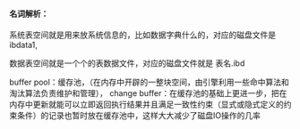 
#### 名词解析：
系统表空间就是用来放系统信息的，比如数据字典什么的，对应的磁盘文件是ibdata1,

数据表空间就是一个个的表数据文件，对应的磁盘文件就是 表名.ibd


buffer pool：缓存池，（在内存中开辟的一整块空间，由引擎利用一些命中算法和淘汰算法负责维护和管理），
change buffer：在缓存池的基础上更进一步，把在内存中更新就能可以立即返回执行结果并且满足一致性约束（显式或隐式定义的约束条件）的记录也暂时放在缓存池中，这样大大减少了磁盘IO操作的几率